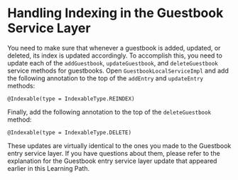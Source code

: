 # Handling Indexing in the Guestbook Service Layer [](id=handling-indexing-in-the-guestbook-service-layer)

You need to make sure that whenever a guestbook is added, updated, or deleted,
its index is updated accordingly. To accomplish this, you need to update each of
the `addGuestbook`, `updateGuestbook`, and `deleteGuestbook` service methods for
guestbooks. Open `GuestbookLocalServiceImpl` and add the following annotation to 
the top of the `addEntry` and `updateEntry` methods:

    @Indexable(type = IndexableType.REINDEX)

Finally, add the following annotation to the top of the `deleteGuestbook` method:

    @Indexable(type = IndexableType.DELETE)

These updates are virtually identical to the ones you made to the Guestbook 
entry service layer. If you have questions about them, please refer to the 
explanation for the Guestbook entry service layer update that appeared earlier 
in this Learning Path.